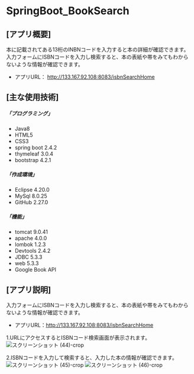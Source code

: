 # SpringBoot_BookSearch

## [アプリ概要]
本に記載されてある13桁のINBNコードを入力すると本の詳細が確認できます。  
入力フォームにISBNコードを入力し検索すると、本の表紙や帯をみてもわからないような情報が確認できます。  
* アプリURL： http://133.167.92.108:8083/isbnSearchHome

## [主な使用技術]
##### 「プログラミング」
* Java8
* HTML5
* CSS3
* spring boot 2.4.2
* thymeleaf 3.0.4
* bootstrap 4.2.1
##### 「作成環境」
* Eclipse 4.20.0
* MySql 8.0.25
* GitHub 2.27.0
##### 「機能」
* tomcat 9.0.41
* apache 4.0.0
* lombok 1.2.3
* Devtools 2.4.2
* JDBC 5.3.3
* web 5.3.3
* Google Book API

## [アプリ説明] ##

入力フォームにISBNコードを入力し検索すると、本の表紙や帯をみてもわからないような情報が確認できます。
* アプリURL：http://133.167.92.108:8083/isbnSearchHome

1.URLにアクセスするとISBNコード検索画面が表示されます。
![スクリーンショット (44)-crop](https://user-images.githubusercontent.com/83486993/136874722-b4040428-09fd-46fe-b94f-f25bc0da794b.png)

2.ISBNコードを入力して検索すると、入力した本の情報が確認できます。
![スクリーンショット (45)-crop](https://user-images.githubusercontent.com/83486993/136874971-7988386f-a080-4e62-8805-2217e6a6ea95.png)
![スクリーンショット (46)-crop](https://user-images.githubusercontent.com/83486993/136874980-8f10f3c8-c724-4f91-a388-a9b407b200ff.png)

